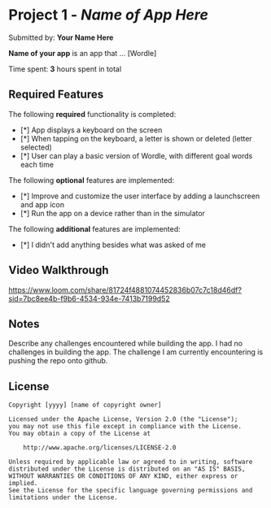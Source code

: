 # Project 1 - *Name of App Here*

Submitted by: **Your Name Here**

**Name of your app** is an app that ... [Wordle] 

Time spent: **3** hours spent in total

## Required Features

The following **required** functionality is completed:

- [*] App displays a keyboard on the screen
- [*] When tapping on the keyboard, a letter is shown or deleted (letter selected)
- [*] User can play a basic version of Wordle, with different goal words each time

The following **optional** features are implemented:

- [*] Improve and customize the user interface by adding a launchscreen and app icon
- [*] Run the app on a device rather than in the simulator

The following **additional** features are implemented:

- [*] I didn't add anything besides what was asked of me

## Video Walkthrough

https://www.loom.com/share/81724f4881074452836b07c7c18d46df?sid=7bc8ee4b-f9b6-4534-934e-7413b7199d52



## Notes

Describe any challenges encountered while building the app.
I had no challenges in building the app.
The challenge I am currently encountering is pushing the repo onto github.

## License

    Copyright [yyyy] [name of copyright owner]

    Licensed under the Apache License, Version 2.0 (the "License");
    you may not use this file except in compliance with the License.
    You may obtain a copy of the License at

        http://www.apache.org/licenses/LICENSE-2.0

    Unless required by applicable law or agreed to in writing, software
    distributed under the License is distributed on an "AS IS" BASIS,
    WITHOUT WARRANTIES OR CONDITIONS OF ANY KIND, either express or implied.
    See the License for the specific language governing permissions and
    limitations under the License.
